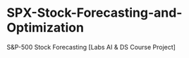 # SPX-Stock-Forecasting-and-Optimization
S&amp;P-500 Stock Forecasting [Labs AI &amp; DS Course Project]

